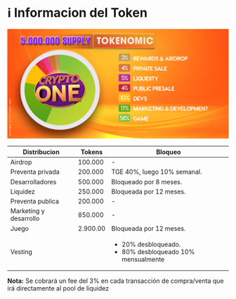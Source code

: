# ℹ Informacion del Token

![](../.gitbook/assets/chart-one.jpg)

| Distribucion           | Tokens   | Bloqueo                                                                       |
| ---------------------- | -------- | ----------------------------------------------------------------------------- |
| Airdrop                | 100.000  | -                                                                             |
| Preventa privada       | 200.000  | TGE 40%, luego 10% semanal.                                                   |
| Desarrolladores        | 500.000  | Bloqueado por 8 meses.                                                        |
| Liquidez               | 250.000  | Bloqueada por 12 meses.                                                       |
| Preventa publica       | 200.000  | -                                                                             |
| Marketing y desarrollo | 850.000  | -                                                                             |
| Juego                  | 2.900.00 | Bloqueada por 12 meses.                                                       |
| Vesting                |          | <ul><li>20% desbloqueado.</li><li>80% desbloqueado 10% mensualmente</li></ul> |

**Nota:** Se cobrará un fee del 3% en cada transacción de compra/venta que irá directamente al pool de liquidez

